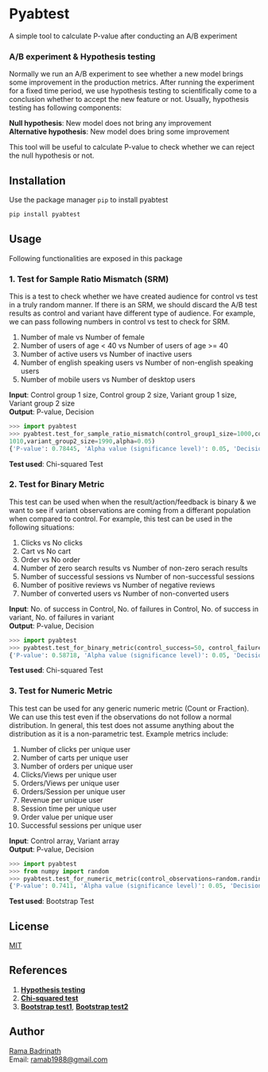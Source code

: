 # Pyabtest
A simple tool to calculate P-value after conducting an A/B experiment

### A/B experiment & Hypothesis testing
Normally we run an A/B experiment to see whether a new model brings some improvement in the production metrics. After running the experiment for a fixed time period, we use hypothesis testing to scientifically come to a conclusion whether to accept the new feature or not. Usually, hypothesis testing has following components:

**Null hypothesis**: New model does not bring any improvement  
**Alternative hypothesis**: New model does bring some improvement

This tool will be useful to calculate P-value to check whether we can reject the null hypothesis or not.

## Installation

Use the package manager `pip` to install pyabtest

``` python
pip install pyabtest
```

## Usage
Following functionalities are exposed in this package


### 1. Test for Sample Ratio Mismatch (SRM)
This is a test to check whether we have created audience for control vs test in a truly random manner. If there is an SRM, we should discard the A/B test results as control and variant have different type of audience. For example, we can pass following numbers in control vs test to check for SRM.

1. Number of male vs Number of female
2. Number of users of age < 40 vs Number of users of age >= 40
3. Number of active users vs Number of inactive users
4. Number of english speaking users vs Number of non-english speaking users
5. Number of mobile users vs Number of desktop users

**Input**: Control group 1 size, Control group 2 size, Variant group 1 size, Variant group 2 size  
**Output**: P-value, Decision

``` python
>>> import pyabtest
>>> pyabtest.test_for_sample_ratio_mismatch(control_group1_size=1000,control_group2_size=2000,variant_group1_size=
1010,variant_group2_size=1990,alpha=0.05)
{'P-value': 0.78445, 'Alpha value (significance level)': 0.05, 'Decision': "Don't discard A/B test results"}
```

**Test used**: Chi-squared Test


### 2. Test for Binary Metric

This test can be used when when the result/action/feedback is binary & we want to see if variant observations are coming from a differant population when compared to control. For example, this test can be used in the following situations:

1. Clicks vs No clicks
2. Cart vs No cart
3. Order vs No order
4. Number of zero search results vs Number of non-zero serach results
5. Number of successful sessions vs Number of non-successful sessions
6. Number of positive reviews vs Number of negative reviews
7. Number of converted users vs Number of non-converted users

**Input**: No. of success in Control, No. of failures in Control, No. of success in variant, No. of failures in variant  
**Output**: P-value, Decision

``` python
>>> import pyabtest
>>> pyabtest.test_for_binary_metric(control_success=50, control_failures=1000, variant_success=40, variant_failures=900, alpha=0.05)
{'P-value': 0.58718, 'Alpha value (significance level)': 0.05, 'Decision': 'Do not reject null hypothesis'}
```


**Test used**: Chi-squared Test

### 3. Test for Numeric Metric

This test can be used for any generic numeric metric (Count or Fraction). We can use this test even if the observations do not follow a normal distribution. In general, this test does not assume anything about the distribution as it is a non-parametric test. Example metrics include:

1. Number of clicks per unique user
2. Number of carts per unique user
3. Number of orders per unique user
4. Clicks/Views per unique user
5. Orders/Views per unique user
6. Orders/Session per unique user
7. Revenue per unique user
8. Session time per unique user
9. Order value per unique user
10. Successful sessions per unique user

**Input**: Control array, Variant array  
**Output**: P-value, Decision


``` python
>>> import pyabtest
>>> from numpy import random
>>> pyabtest.test_for_numeric_metric(control_observations=random.randint(100, size=(20)), variant_observations=random.randint(100, size=(20)), alpha=0.05, no_of_samples=10000)
{'P-value': 0.7411, 'Alpha value (significance level)': 0.05, 'Decision': 'Do not reject null hypothesis'}
```

**Test used**: Bootstrap Test

## License
[MIT](https://choosealicense.com/licenses/mit/)


## References
1. **[Hypothesis testing](https://en.wikipedia.org/wiki/Statistical_hypothesis_testing)**
2. **[Chi-squared test](https://en.wikipedia.org/wiki/Chi-squared_test)**
3. **[Bootstrap test1](https://en.wikipedia.org/wiki/Bootstrapping_(statistics))**, **[Bootstrap test2](https://www.tau.ac.il/~saharon/StatisticsSeminar_files/Hypothesis.pdf)**


## Author
[Rama Badrinath](https://www.linkedin.com/in/rama-badrinath-00405712)  
Email: ramab1988@gmail.com
